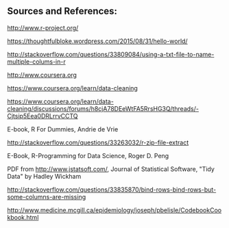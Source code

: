 ## Sources and References:

http://www.r-project.org/

https://thoughtfulbloke.wordpress.com/2015/08/31/hello-world/

http://stackoverflow.com/questions/33809084/using-a-txt-file-to-name-multiple-colums-in-r

http://www.coursera.org

https://www.coursera.org/learn/data-cleaning

https://www.coursera.org/learn/data-cleaning/discussions/forums/h8cjA78DEeWtFA5RrsHG3Q/threads/-Cjtsip5Eea0DRLrrvCCTQ

E-book, R For Dummies, Andrie de Vrie

http://stackoverflow.com/questions/33263032/r-zip-file-extract

E-Book, R-Programming for Data Science, Roger D. Peng

PDF from http://www.jstatsoft.com/,  Journal of Statistical Software, "Tidy Data" by Hadley Wickham

http://stackoverflow.com/questions/33835870/bind-rows-bind-rows-but-some-columns-are-missing

http://www.medicine.mcgill.ca/epidemiology/joseph/pbelisle/CodebookCookbook.html


